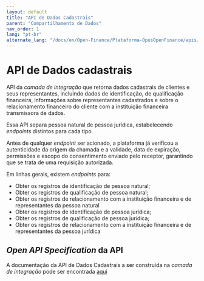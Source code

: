 ```yaml
---
layout: default
title: "API de Dados Cadastrais"
parent: "Compartilhamento de Dados"
nav_order: 1
lang: "pt-br"
alternate_lang: "/docs/en/Open-Finance/Plataforma-OpusOpenFinance/apis/Dados-Cadastrais/"
---
```


# API de Dados cadastrais

API da *camada de integração* que retorna dados cadastrais de clientes e seus representantes, incluindo dados de identificação, de qualificação financeira, informações sobre representantes cadastrados e sobre o relacionamento financeiro do cliente com a instituição financeira transmissora de dados.

Essa API separa pessoa natural de pessoa jurídica, estabelecendo *endpoints* distintos para cada tipo.

Antes de qualquer *endpoint* ser acionado, a plataforma já verificou a autenticidade da origem da chamada e a validade, data de expiração, permissões e escopo do consentimento enviado pelo receptor, garantindo que se trata de uma requisição autorizada.

Em linhas gerais, existem *endpoints* para:

- Obter os registros de identificação de pessoa natural;
- Obter os registros de qualificação de pessoa natural;
- Obter os registros de relacionamento com a instituição financeira e de representantes da pessoa natural
- Obter os registros de identificação de pessoa jurídica;
- Obter os registros de qualificação de pessoa jurídica;
- Obter os registros de relacionamento com a instituição financeira e de representantes da pessoa jurídica

## *Open API Specification* da API

A documentação da API de Dados Cadastrais a ser construída na *camada de integração* pode ser encontrada [aqui][API-Dados-cadastrais]

[API-Dados-cadastrais]: ../../../../swagger-ui/index.html?api=Dados-cadastrais

